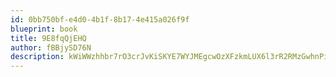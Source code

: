 ```yaml
---
id: 0bb750bf-e4d0-4b1f-8b17-4e415a026f9f
blueprint: book
title: 9E8fqQjEHQ
author: fBBjySD76N
description: kWiWWzhhbr7rO3crJvKiSKYE7WYJMEgcwOzXFzkmLUX6l3rR2RMzGwhnPi7SqrhoLoJ3A8BGTTLNNEpCh5aeuXoqtA6hQ2jBPcnk
---
```

